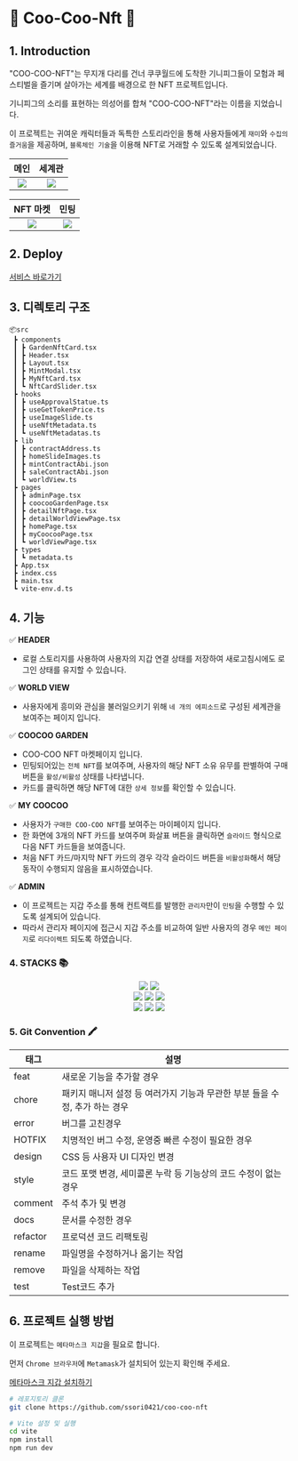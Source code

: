 # 🐹 Coo-Coo-Nft 🐹

## 1. Introduction

"COO-COO-NFT"는 무지개 다리를 건너 쿠쿠월드에 도착한 기니피그들이 모험과 페스티벌을 즐기며 살아가는 세계를 배경으로 한 NFT 프로젝트입니다.

기니피그의 소리를 표현하는 의성어를 합쳐 "COO-COO-NFT"라는 이름을 지었습니다.

이 프로젝트는 귀여운 캐릭터들과 독특한 스토리라인을 통해 사용자들에게 `재미`와 `수집의 즐거움`을 제공하며, `블록체인 기술`을 이용해 NFT로 거래할 수 있도록 설계되었습니다.

|                                                메인                                                |                                               세계관                                               |
| :------------------------------------------------------------------------------------------------: | :------------------------------------------------------------------------------------------------: |
| ![](https://velog.velcdn.com/images/ssori0421/post/95c3f26e-288d-4ad1-bc4d-9fc7dfd308b7/image.png) | ![](https://velog.velcdn.com/images/ssori0421/post/9686cdba-263f-4aec-8f88-ea811c0fc35b/image.png) |

|                                              NFT 마켓                                              |                                                민팅                                                |
| :------------------------------------------------------------------------------------------------: | :------------------------------------------------------------------------------------------------: |
| ![](https://velog.velcdn.com/images/ssori0421/post/777cc6d1-532d-4a9f-984c-9c87f887d5ff/image.png) | ![](https://velog.velcdn.com/images/ssori0421/post/e54d4d86-083b-40ce-a19c-8b2b70ec73a1/image.png) |

## 2. Deploy

[서비스 바로가기](https://coo-coo-nft.vercel.app/)

## 3. 디렉토리 구조

```
📦src
 ┣ components
 ┃ ┣ GardenNftCard.tsx
 ┃ ┣ Header.tsx
 ┃ ┣ Layout.tsx
 ┃ ┣ MintModal.tsx
 ┃ ┣ MyNftCard.tsx
 ┃ ┗ NftCardSlider.tsx
 ┣ hooks
 ┃ ┣ useApprovalStatue.ts
 ┃ ┣ useGetTokenPrice.ts
 ┃ ┣ useImageSlide.ts
 ┃ ┣ useNftMetadata.ts
 ┃ ┗ useNftMetadatas.ts
 ┣ lib
 ┃ ┣ contractAddress.ts
 ┃ ┣ homeSlideImages.ts
 ┃ ┣ mintContractAbi.json
 ┃ ┣ saleContractAbi.json
 ┃ ┗ worldView.ts
 ┣ pages
 ┃ ┣ adminPage.tsx
 ┃ ┣ coocooGardenPage.tsx
 ┃ ┣ detailNftPage.tsx
 ┃ ┣ detailWorldViewPage.tsx
 ┃ ┣ homePage.tsx
 ┃ ┣ myCoocooPage.tsx
 ┃ ┗ worldViewPage.tsx
 ┣ types
 ┃ ┗ metadata.ts
 ┣ App.tsx
 ┣ index.css
 ┣ main.tsx
 ┗ vite-env.d.ts

```

## 4. 기능

✅ **HEADER**

- 로컬 스토리지를 사용하여 사용자의 지갑 연결 상태를 저장하여 새로고침시에도 로그인 상태를 유지할 수 있습니다.

✅ **WORLD VIEW**

- 사용자에게 흥미와 관심을 불러일으키기 위해 `네 개의 에피소드`로 구성된 세계관을 보여주는 페이지 입니다.

✅ **COOCOO GARDEN**

- COO-COO NFT 마켓페이지 입니다.
- 민팅되어있는 `전체 NFT`를 보여주며, 사용자의 해당 NFT 소유 유무를 판별하여 구매 버튼을 `활성/비활성` 상태를 나타냅니다.
- 카드를 클릭하면 해당 NFT에 대한 `상세 정보`를 확인할 수 있습니다.

✅ **MY COOCOO**

- 사용자가 `구매한 COO-COO NFT`를 보여주는 마이페이지 입니다.
- 한 화면에 3개의 NFT 카드를 보여주며 화살표 버튼을 클릭하면 `슬라이드` 형식으로 다음 NFT 카드들을 보여줍니다.
- 처음 NFT 카드/마지막 NFT 카드의 경우 각각 슬라이드 버튼을 `비활성화`해서 해당 동작이 수행되지 않음을 표시하였습니다.

✅ **ADMIN**

- 이 프로젝트는 지갑 주소를 통해 컨트랙트를 발행한 `관리자`만이 `민팅`을 수행할 수 있도록 설계되어 있습니다.
- 따라서 관리자 페이지에 접근시 지갑 주소를 비교하여 일반 사용자의 경우 `메인 페이지`로 `리다이렉트` 되도록 하였습니다.

### 4. STACKS 📚

<div align=center> 
 <img src="https://img.shields.io/badge/JAVASCRIPT-F7DF1E?style=for-the-badge&logo=JAVASCRIPT&logoColor=black">
<img src="https://img.shields.io/badge/react-61DAFB?style=for-the-badge&logo=react&logoColor=black"> 
 </br>
  <img src="https://img.shields.io/badge/TYPESCRIPT-3178C6?style=for-the-badge&logo=TYPESCRIPT&logoColor=black">
    <img src="https://img.shields.io/badge/SOLIDITY-CC4699?style=for-the-badge&logo=ZUSTAND&logoColor=black">
      <img src="https://img.shields.io/badge/AXIOS-5A29E4?style=for-the-badge&logo=AXIOS&logoColor=black">
  </br>
  <img src="https://img.shields.io/badge/CHAKRA UI-CC6699?style=for-the-badge&logo=SCSS&logoColor=black">
  <img src="https://img.shields.io/badge/REACT ROUTER DOM-47A248?style=for-the-badge&logo=MONGODB&logoColor=black">
    <img src="https://img.shields.io/badge/ETHERS-2088FF?style=for-the-badge&logo=GITHUB ACTIONS&logoColor=black">
  </br>
</div>

### 5. Git Convention 🖍️

| 태그     | 설명                                                                        |
| -------- | --------------------------------------------------------------------------- |
| feat     | 새로운 기능을 추가할 경우                                                   |
| chore    | 패키지 매니저 설정 등 여러가지 기능과 무관한 부분 들을 수정, 추가 하는 경우 |
| error    | 버그를 고친경우                                                             |
| HOTFIX   | 치명적인 버그 수정, 운영중 빠른 수정이 필요한 경우                          |
| design   | CSS 등 사용자 UI 디자인 변경                                                |
| style    | 코드 포맷 변경, 세미콜론 누락 등 기능상의 코드 수정이 없는 경우             |
| comment  | 주석 추가 및 변경                                                           |
| docs     | 문서를 수정한 경우                                                          |
| refactor | 프로덕션 코드 리팩토링                                                      |
| rename   | 파일명을 수정하거나 옮기는 작업                                             |
| remove   | 파일을 삭제하는 작업                                                        |
| test     | Test코드 추가                                                               |

## 6. 프로젝트 실행 방법

이 프로젝트는 `메타마스크 지갑`을 필요로 합니다.

먼저 `Chrome 브라우저`에 `Metamask`가 설치되어 있는지 확인해 주세요.

[메타마스크 지갑 설치하기](https://metamask.io/download/)

```bash
# 레포지토리 클론
git clone https://github.com/ssori0421/coo-coo-nft

# Vite 설정 및 실행
cd vite
npm install
npm run dev
```
